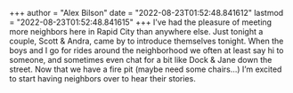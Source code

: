 +++
author = "Alex Bilson"
date = "2022-08-23T01:52:48.841612"
lastmod = "2022-08-23T01:52:48.841615"
+++
I’ve had the pleasure of meeting more neighbors here in Rapid City than anywhere else. Just tonight a couple, Scott & Andra, came by to introduce themselves tonight. When the boys and I go for rides around the neighborhood we often at least say hi to someone, and sometimes even chat for a bit like Dock & Jane down the street. Now that we have a fire pit (maybe need some chairs…) I’m excited to start having neighbors over to hear their stories.